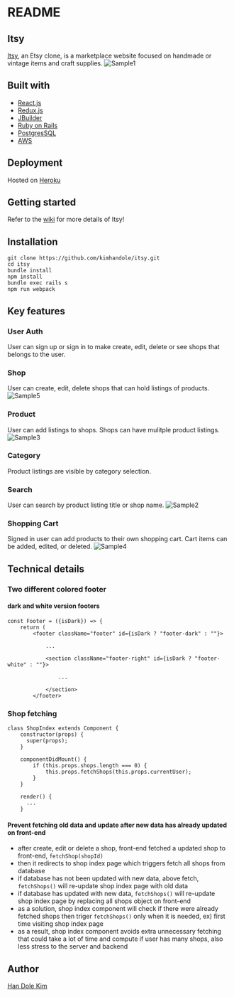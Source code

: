 # README
## Itsy
[Itsy](https://etsycloneitsy.com), an Etsy clone, is a marketplace website focused on handmade or vintage items and craft supplies.
![Sample1](./screenshot/sample1.png)

## Built with
* [React.js](https://reactjs.org/)
* [Redux.js](https://redux.js.org/)
* [JBuilder](https://github.com/rails/jbuilder)
* [Ruby on Rails](https://rubyonrails.org/)
* [PostgresSQL](https://www.postgresql.org/)
* [AWS](https://aws.amazon.com)

## Deployment
Hosted on [Heroku](https://www.heroku.com/)

## Getting started
Refer to the [wiki](https://github.com/kimhandole/itsy/wiki) for more details of Itsy!

## Installation
```
git clone https://github.com/kimhandole/itsy.git
cd itsy
bundle install
npm install
bundle exec rails s
npm run webpack
```

## Key features
### User Auth 
User can sign up or sign in to make create, edit, delete or see shops that belongs to the user. 

### Shop
User can create, edit, delete shops that can hold listings of products.
![Sample5](./screenshot/sample5.png)


### Product
User can add listings to shops. Shops can have mulitple product listings.
![Sample3](./screenshot/sample3.png)


### Category
Product listings are visible by category selection. 

### Search
User can search by product listing title or shop name.
![Sample2](./screenshot/sample2.png)


### Shopping Cart 
Signed in user can add products to their own shopping cart. Cart items can be added, edited, or deleted.
![Sample4](./screenshot/sample4.png)


## Technical details
### Two different colored footer
#### dark and white version footers
```
const Footer = ({isDark}) => {
    return (
        <footer className="footer" id={isDark ? "footer-dark" : ""}>
            
            ...
             
            <section className="footer-right" id={isDark ? "footer-white" : ""}>
                
                ...

            </section>
        </footer>
```

### Shop fetching
```
class ShopIndex extends Component {
    constructor(props) {
      super(props);
    }
    
    componentDidMount() {
        if (this.props.shops.length === 0) {
            this.props.fetchShops(this.props.currentUser);
        }
    }
    
    render() {
      ...
    }
```
#### Prevent fetching old data and update after new data has already updated on front-end 
* after create, edit or delete a shop, front-end fetched a updated shop to front-end, `fetchShop(shopId)`
* then it redirects to shop index page which triggers fetch all shops from database
* if database has not been updated with new data, above fetch, `fetchShops()` will re-update shop index page with old data
* if database has updated with new data, `fetchShops()` will re-update shop index page by replacing all shops object on front-end
* as a solution, shop index component will check if there were already fetched shops then triger `fetchShops()` only when it is needed, ex) first time visiting shop index page 
* as a result, shop index component avoids extra unnecessary fetching that could take a lot of time and compute if user has many shops, also less stress to the server and backend

## Author
[Han Dole Kim](https://handolekim.com/)